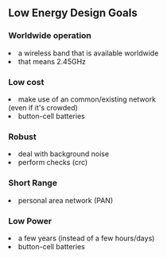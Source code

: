 ## Low Energy Design Goals

<section></section>

<section>
  <h3>Worldwide operation</h3>
  <li class="fragment">a wireless band that is available worldwide</li>
  <li class="fragment">that means 2.45GHz</li>
</section>

<section>
  <h3>Low cost</h3>
  <li class="fragment">
    make use of an common/existing network
    <br />(even if it's crowded)
  </li>
  <li class="fragment">button-cell batteries</li>
</section>

<section>
  <h3>Robust</h3>
  <li class="fragment">deal with background noise</li>
  <li class="fragment">perform checks (crc)</li>
</section>

<section>
  <h3>Short Range</h3>
  <li class="fragment">personal area network (PAN)</li>
</section>

<section>
  <h3>Low Power</h3>
  <li class="fragment">a few years (instead of a few hours/days)</li>
  <li class="fragment">button-cell batteries</li>
</section>
